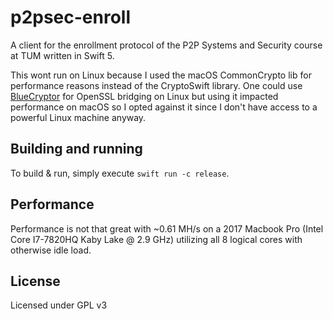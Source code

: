 # p2psec-enroll

A client for the enrollment protocol of the P2P Systems and Security course at TUM written in Swift 5.

This wont run on Linux because I used the macOS CommonCrypto lib for performance reasons instead of the CryptoSwift library. One could use [BlueCryptor](https://github.com/IBM-Swift/BlueCryptor) for OpenSSL bridging on Linux but using it impacted performance on macOS so I opted against it since I don't have access to a powerful Linux machine anyway. 

## Building and running

To build & run, simply execute `swift run -c release`.

## Performance

Performance is not that great with ~0.61 MH/s on a 2017 Macbook Pro (Intel Core I7-7820HQ Kaby Lake @ 2.9 GHz) utilizing all 8 logical cores with otherwise idle load.

## License

Licensed under GPL v3
